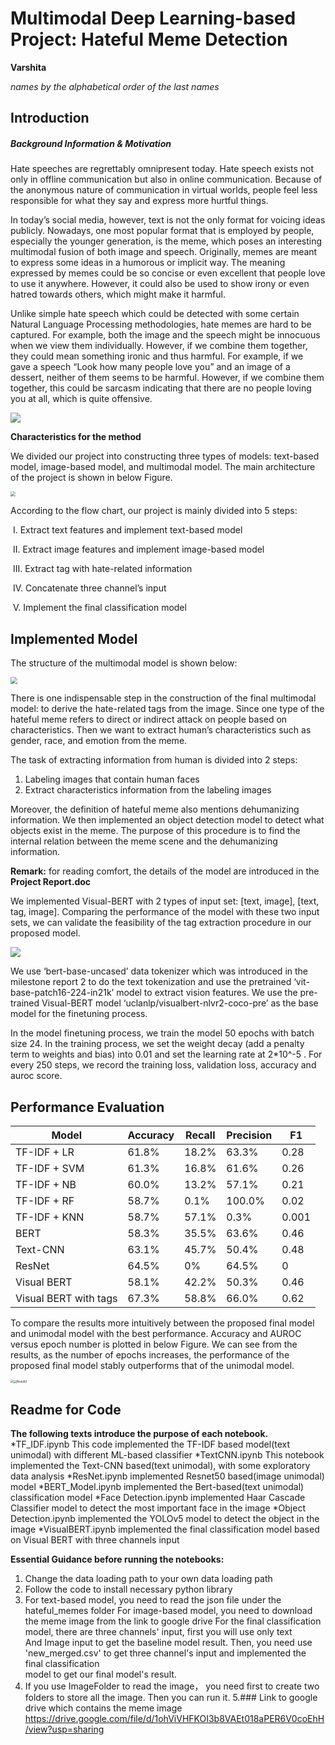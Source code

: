 # Multimodal Deep Learning-based Project: Hateful Meme Detection

**Varshita**


*names by the alphabetical order of the last names*

## Introduction

##### Background Information & Motivation

Hate speeches are regrettably omnipresent today. Hate speech exists not only in offline communication but also in online communication. Because of the anonymous nature of communication in virtual worlds, people feel less responsible for what they say and express more hurtful things.

In today’s social media, however, text is not the only format for voicing ideas publicly. Nowadays, one most popular format that is employed by people, especially the younger generation, is the meme, which poses an interesting multimodal fusion of both image and speech. Originally, memes are meant to express some ideas in a humorous or implicit way. The meaning expressed by memes could be so concise or even excellent that people love to use it anywhere. However, it could also be used to show irony or even hatred towards others, which might make it harmful. 

Unlike simple hate speech which could be detected with some certain Natural Language Processing methodologies, hate memes are hard to be captured. For example, both the image and the speech might be innocuous when we view them individually. However, if we combine them together, they could mean something ironic and thus harmful. For example, if we gave a speech “Look how many people love you” and an image of a dessert, neither of them seems to be harmful. However, if we combine them together, this could be sarcasm indicating that there are no people loving you at all, which is quite offensive.

<img src="img/Example Hateful Meme.png" style="zoom:%;" />

**Characteristics for the method**

We divided our project into constructing three types of models: text-based model, image-based model, and multimodal model. The main architecture of the project is shown in below Figure.

<img src="img/Flowchart.png" style="zoom:50%;" />

According to the flow chart, our project is mainly divided into 5 steps: 

​			I. Extract text features and implement text-based model

​			II. Extract image features and implement image-based model

​			III. Extract tag with hate-related information 

​			IV. Concatenate three channel’s input 

​			V. Implement the final classification model

## Implemented Model 

The structure of the multimodal model is shown below:

<img src="img/Flowchart2.png" style="zoom:70%;" />

There is one indispensable step in the construction of the final multimodal model: to derive the hate-related tags from the image. Since one type of the hateful meme refers to direct or indirect attack on people based on characteristics. Then we want to extract human’s characteristics such as gender, race, and emotion from the meme. 

The task of extracting information from human is divided into 2 steps:

1. Labeling images that contain human faces
2. Extract characteristics information from the labeling images 

Moreover, the definition of hateful meme also mentions dehumanizing information. We then implemented an object detection model to detect what objects exist in the meme. The purpose of this procedure is to find the internal relation between the meme scene and the dehumanizing information. 

**Remark:** for reading comfort, the details of the model are introduced in the **Project Report.doc**

We implemented Visual-BERT with 2 types of input set: [text, image], [text, tag, image]. Comparing the performance of the model with these two input sets, we can validate the feasibility of the tag extraction procedure in our proposed model.

![](img/Model.png)

We use ‘bert-base-uncased’ data tokenizer which was introduced in the milestone report 2 to do the text tokenization and use the pretrained ‘vit-base-patch16-224-in21k’ model to extract vision features. We use the pre-trained Visual-BERT model ‘uclanlp/visualbert-nlvr2-coco-pre’ as the base model for the finetuning process.

In the model finetuning process, we train the model 50 epochs with batch size 24. In the training process, we set the weight decay (add a penalty term to weights and bias) into 0.01 and set the learning rate at 2*10^-5 . For every 250 steps, we record the training loss, validation loss, accuracy and auroc score.

## **Performance Evaluation**

| Model                    | Accuracy | Recall | Precision | F1    |
| ------------------------ | -------- | ------ | --------- | ----- |
| TF-IDF + LR              | 61.8%    | 18.2%  | 63.3%     | 0.28  |
| TF-IDF + SVM             | 61.3%    | 16.8%  | 61.6%     | 0.26  |
| TF-IDF + NB              | 60.0%    | 13.2%  | 57.1%     | 0.21  |
| TF-IDF + RF              | 58.7%    | 0.1%   | 100.0%    | 0.02  |
| TF-IDF + KNN             | 58.7%    | 57.1%  | 0.3%      | 0.001 |
| BERT                     | 58.3%    | 35.5%  | 63.6%     | 0.46  |
| Text-CNN                 | 63.1%    | 45.7%  | 50.4%     | 0.48  |
| ResNet                   | 64.5%    | 0%     | 64.5%     | 0     |
| Visual  BERT             | 58.1%    | 42.2%  | 50.3%     | 0.46  |
| Visual  BERT  with  tags | 67.3%    | 58.8%  | 66.0%     | 0.62  |

To compare the results more intuitively between the proposed final model and unimodal model with the best performance. Accuracy and AUROC versus epoch number is plotted in below Figure. We can see from the results, as the number of epochs increases, the performance of the proposed final model stably outperforms that of the unimodal model.

<img src="img/Result1.png" style="zoom:30%;" /><img src="img/Result2.png" alt="Result2" style="zoom:33%;" />

## Readme for Code

**The following texts introduce the purpose of each notebook.**
*TF_IDF.ipynb This code implemented the TF-IDF based model(text unimodal) with different ML-based classifier
*TextCNN.ipynb This notebook implemented the Text-CNN based(text unimodal), with some exploratory data analysis 
*ResNet.ipynb implemented Resnet50 based(image unimodal) model
*BERT_Model.ipynb implemented the Bert-based(text unimodal) classification model
*Face Detection.ipynb implemented Haar Cascade Classifier model to detect the most important face in the image
*Object Detection.ipynb implemented the YOLOv5 model to detect the object in the image
*VisualBERT.ipynb implemented the final classification model based on Visual BERT with three channels input

**Essential Guidance before running the notebooks:**

1. Change the data loading path to your own data loading path
2. Follow the code to install necessary python library
3. For text-based model, you need to read the json file under the hateful_memes folder
   For image-based model, you need to download the meme image from the link to google drive
   For the final classification model, there are three channels' input, first you will use only text       	       	        
   And Image input to get the baseline model result. 
   Then, you need use 'new_merged.csv' to get three channel's input and implemented the final classification    
   model to get our final model's result.
4. If you use ImageFolder to read the image， you need first to create two folders to store all the image. Then you can run it.
5.### Link to google drive which contains the meme image
https://drive.google.com/file/d/1ohViVHFKOI3b8VAEt018aPER6V0coEhH/view?usp=sharing

